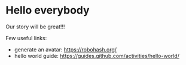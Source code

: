 # Hello everybody

Our story will be great!!!

Few useful links:
- generate an avatar: https://robohash.org/
- hello world guide: https://guides.github.com/activities/hello-world/
